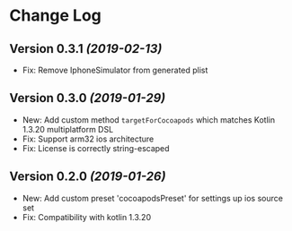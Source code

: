 Change Log
==========

Version 0.3.1 *(2019-02-13)*
----------------------------

* Fix: Remove IphoneSimulator from generated plist

Version 0.3.0 *(2019-01-29)*
----------------------------

* New: Add custom method `targetForCocoapods` which matches Kotlin 1.3.20 multiplatform DSL
* Fix: Support arm32 ios architecture
* Fix: License is correctly string-escaped

Version 0.2.0 *(2019-01-26)*
----------------------------

* New: Add custom preset 'cocoapodsPreset' for settings up ios source set
* Fix: Compatibility with kotlin 1.3.20
